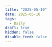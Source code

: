 ```yaml
---
title: "2025-05-10"
date: 2025-05-10
tags:
  - Daily
draft: true
hidden: false
disable_feed: false
---
```


